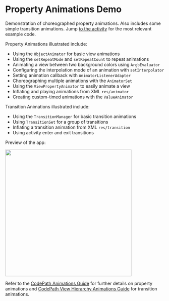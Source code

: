 # Property Animations Demo

Demonstration of choreographed property animations. Also includes some simple transition animations. Jump [to the activity](https://github.com/codepath/property-animations-demo/blob/master/app/src/main/java/com/codepath/skylinepropertyanimationdemo/SkylinePropertyAnimationActivity.java) for the most relevant example code. 

Property Animations illustrated include:

 * Using the `ObjectAnimator` for basic view animations
 * Using the `setRepeatMode` and `setRepeatCount` to repeat animations
 * Animating a view between two background colors using `ArgbEvaluator`
 * Configuring the interpolation mode of an animation with `setInterpolator`
 * Setting animation callback with `AnimatorListenerAdapter`
 * Choreographing multiple animations with the `AnimatorSet`
 * Using the `ViewPropertyAnimator` to easily animate a view
 * Inflating and playing animations from XML `res/animator`
 * Creating custom-timed animations with the `ValueAnimator`

Transition Animations illustrated include:

* Using the `TransitionManager` for basic transition animations
* Using `TransitionSet` for a group of transitions
* Inflating a transition animation from XML `res/transition`
* Using activity enter and exit transitions

Preview of the app:

<img src="http://i.imgur.com/HwrKrII.gifv" width="400" />

Refer to the [CodePath Animations Guide](http://guides.codepath.com/android/Animations) for further details on property animations and [CodePath View Hierarchy Animations Guide](https://guides.codepath.com/android/View-Hierarchy-Animations) for transition animations. 
